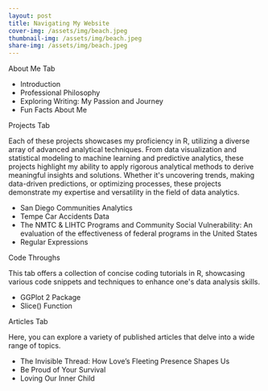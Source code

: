 ```yaml
---
layout: post
title: Navigating My Website
cover-img: /assets/img/beach.jpeg
thumbnail-img: /assets/img/beach.jpeg
share-img: /assets/img/beach.jpeg
---
```


About Me Tab
  - Introduction
  - Professional Philosophy
  - Exploring Writing: My Passion and Journey
  - Fun Facts About Me

Projects Tab

Each of these projects showcases my proficiency in R, utilizing a diverse array of advanced analytical techniques. From data visualization and statistical modeling to
machine learning and predictive analytics, these projects highlight my ability to apply rigorous analytical methods to derive meaningful insights and solutions. Whether
it's uncovering trends, making data-driven predictions, or optimizing processes, these projects demonstrate my expertise and versatility in the field of data analytics.

  - San Diego Communities Analytics
  - Tempe Car Accidents Data
  - The NMTC & LIHTC Programs and Community Social Vulnerability: An evaluation of the effectiveness of federal programs in the United States
  - Regular Expressions

Code Throughs

This tab offers a collection of concise coding tutorials in R, showcasing various code snippets and techniques to enhance one's data analysis skills.

  - GGPlot 2 Package
  - Slice() Function

Articles Tab

Here, you can explore a variety of published articles that delve into a wide range of topics.

  - The Invisible Thread: How Love’s Fleeting Presence Shapes Us
  - Be Proud of Your Survival
  - Loving Our Inner Child
